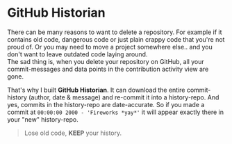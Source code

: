 GitHub Historian
===============

There can be many reasons to want to delete a repository. For example if it contains old code, dangerous code or just plain crappy code that you're not proud of. Or you may need to move a project somewhere else.. and you don't want to leave outdated code laying around.  
The sad thing is, when you delete your repository on GitHub, all your commit-messages and data points in the contribution activity view are gone.  

That's why I built **GitHub Historian**. It can download the entire commit-history (author, date & message) and re-commit it into a history-repo. And yes, commits in the history-repo are date-accurate. So if you made a commit at `00:00:00 2000 - 'Fireworks *yay*'` it will appear exactly there in your "new" history-repo.

> Lose old code, **KEEP** your history.


